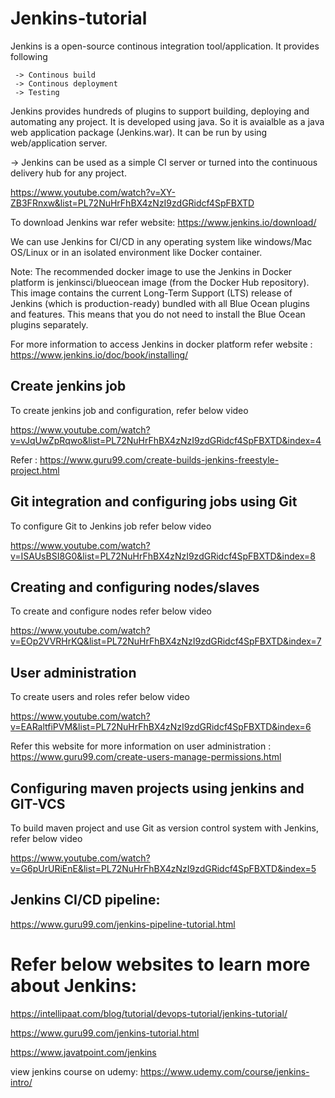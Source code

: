 # Jenkins-tutorial

Jenkins is a open-source continous integration tool/application. It provides following

     -> Continous build
     -> Continous deployment
     -> Testing
 
Jenkins provides hundreds of plugins to support building, deploying and automating any project. It is developed using java. So it is avaialble as a java web application package (Jenkins.war). It can be run by using web/application server.

-> Jenkins can be used as a simple CI server or turned into the continuous delivery hub for any project.

https://www.youtube.com/watch?v=XY-ZB3FRnxw&list=PL72NuHrFhBX4zNzI9zdGRidcf4SpFBXTD

To download Jenkins war refer website:
https://www.jenkins.io/download/

We can use Jenkins for CI/CD in any operating system like windows/Mac OS/Linux or in an isolated environment like Docker container.

Note: The recommended docker image to use the Jenkins in Docker platform is  jenkinsci/blueocean image (from the Docker Hub repository). This image contains the current Long-Term Support (LTS) release of Jenkins (which is production-ready) bundled with all Blue Ocean plugins and features. This means that you do not need to install the Blue Ocean plugins separately.

For more information to access Jenkins in docker platform refer website : https://www.jenkins.io/doc/book/installing/

Create jenkins job
-------------------
To create jenkins job and configuration, refer below video

https://www.youtube.com/watch?v=vJqUwZpRqwo&list=PL72NuHrFhBX4zNzI9zdGRidcf4SpFBXTD&index=4

Refer : https://www.guru99.com/create-builds-jenkins-freestyle-project.html

Git integration and configuring jobs using Git
-----------------------------------------------
To configure Git to Jenkins job refer below video

https://www.youtube.com/watch?v=ISAUsBSI8G0&list=PL72NuHrFhBX4zNzI9zdGRidcf4SpFBXTD&index=8

Creating and configuring nodes/slaves
--------------------------------------
To create and configure nodes refer below video

https://www.youtube.com/watch?v=EOp2VVRHrKQ&list=PL72NuHrFhBX4zNzI9zdGRidcf4SpFBXTD&index=7

User administration
-------------------
To create users and roles refer below video

https://www.youtube.com/watch?v=EARaltfiPVM&list=PL72NuHrFhBX4zNzI9zdGRidcf4SpFBXTD&index=6

Refer this website for more information on user administration : https://www.guru99.com/create-users-manage-permissions.html

Configuring maven projects using jenkins and GIT-VCS
----------------------------------------------------
To build maven project and use Git as version control system with Jenkins, refer below video

https://www.youtube.com/watch?v=G6pUrURiEnE&list=PL72NuHrFhBX4zNzI9zdGRidcf4SpFBXTD&index=5

Jenkins CI/CD pipeline:
-----------------------

https://www.guru99.com/jenkins-pipeline-tutorial.html

Refer below websites to learn more about Jenkins:
=================================================

https://intellipaat.com/blog/tutorial/devops-tutorial/jenkins-tutorial/

https://www.guru99.com/jenkins-tutorial.html

https://www.javatpoint.com/jenkins

view jenkins course on udemy: https://www.udemy.com/course/jenkins-intro/



 
 
